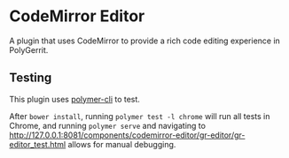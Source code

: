 # CodeMirror Editor

A plugin that uses CodeMirror to provide a rich code editing experience in PolyGerrit.

## Testing

This plugin uses [polymer-cli](https://www.polymer-project.org/1.0/docs/tools/polymer-cli#install) to test.

After `bower install`, running `polymer test -l chrome` will run all tests in Chrome, and running `polymer serve` and navigating to http://127.0.0.1:8081/components/codemirror-editor/gr-editor/gr-editor_test.html allows for manual debugging.